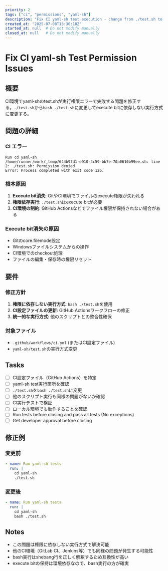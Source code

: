```yaml
---
priority: 2
tags: ["ci", "permissions", "yaml-sh"]
description: "Fix CI yaml-sh test execution - change from ./test.sh to bash ./test.sh to avoid permission issues"
created_at: "2025-07-08T13:36:10Z"
started_at: null  # Do not modify manually
closed_at: null   # Do not modify manually
---
```


# Fix CI yaml-sh Test Permission Issues

## 概要
CI環境でyaml-shのtest.shが実行権限エラーで失敗する問題を修正する。`./test.sh`から`bash ./test.sh`に変更してexecute bitに依存しない実行方式に変更する。

## 問題の詳細

### CI エラー
```
Run cd yaml-sh
/home/runner/work/_temp/644b97d1-e910-4c59-bb7e-70a0610b99ee.sh: line 2: ./test.sh: Permission denied
Error: Process completed with exit code 126.
```

### 根本原因
1. **Execute bit消失**: GitやCI環境でファイルのexecute権限が失われる
2. **権限依存実行**: `./test.sh`はexecute bitが必要
3. **CI環境の制約**: GitHub Actionsなどでファイル権限が保持されない場合がある

### Execute bit消失の原因
- Gitのcore.filemode設定
- Windowsファイルシステムからの操作
- CI環境でのcheckout処理
- ファイルの編集・保存時の権限リセット

## 要件

### 修正方針
1. **権限に依存しない実行方式**: `bash ./test.sh`を使用
2. **CI設定ファイルの更新**: GitHub Actionsワークフローの修正
3. **統一的な実行方式**: 他のスクリプトとの整合性確保

### 対象ファイル
- `.github/workflows/ci.yml` (またはCI設定ファイル)
- `yaml-sh/test.sh`の実行方式変更

## Tasks
- [ ] CI設定ファイル（GitHub Actions）を特定
- [ ] yaml-sh test実行箇所を確認
- [ ] `./test.sh`を`bash ./test.sh`に変更
- [ ] 他のスクリプト実行も同様の問題がないか確認
- [ ] CI実行テストで検証
- [ ] ローカル環境でも動作することを確認
- [ ] Run tests before closing and pass all tests (No exceptions)
- [ ] Get developer approval before closing

## 修正例

### 変更前
```yaml
- name: Run yaml-sh tests
  run: |
    cd yaml-sh
    ./test.sh
```

### 変更後
```yaml
- name: Run yaml-sh tests
  run: |
    cd yaml-sh
    bash ./test.sh
```

## Notes
- この問題は権限に依存しない実行方式で解決可能
- 他のCI環境（GitLab CI、Jenkins等）でも同様の問題が発生する可能性
- bash実行はshebang行を正しく解釈するため互換性が高い
- execute bitの保持は環境依存なので、bash実行の方が確実